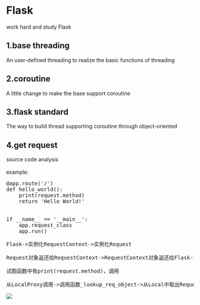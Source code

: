 # Flask
work hard and study Flask
## 1.base threading
An user-defined threading to realize the basic functions of threading
## 2.coroutine
A little change to make the base support coroutine
## 3.flask standard
The way to build thread supporting coroutine through object-oriented
## 4.get request
source code analysis<br><br>
example:<br>
<pre>@app.route('/')
def hello_world():
    print(request.method)
    return 'Hello World!'


if __name__ == '__main__':
    app.request_class
    app.run()

Flask->实例化RequestContext->实例化Request

Request对象返还给RequestContext->RequestContext对象返还给Flask->Push 到Local

试图函数中有print(request.method)，调用

从LocalProxy调用->调用函数_lookup_req_object->从Local中取出RequestContext对象->拿出Request对象->还给print函数</pre>

<img src="/detail.png" />
